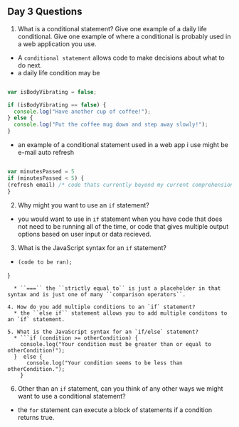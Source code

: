 ## Day 3 Questions

1. What is a conditional statement? Give one example of a daily life conditional. Give one example of where a conditional is probably used in a web application you use.
  * A ``conditional statement`` allows code to make decisions about what to do next.
  * a daily life condition may be
  ```javascript

  var isBodyVibrating = false;

  if (isBodyVibrating == false) {
    console.log("Have another cup of coffee!");
  } else {
    console.log("Put the coffee mug down and step away slowly!");
  }

  ```
  * an example of a conditional statement used in a web app i use might be e-mail auto refresh
  ```javascript

var minutesPassed = 5
if (minutesPassed < 5) {
(refresh email) /* code thats currently beyond my current comprehension */
}
```

2. Why might you want to use an `if` statement?
  * you would want to use in `if` statement when you have code that does not need to be running all of the time, or code that gives multiple output options based on user input or data recieved.

3. What is the JavaScript syntax for an `if` statement?
 * ```if (condition === otherCondition) {
   (code to be ran);
 }
```
  * ``===`` the ``strictly equal to`` is just a placeholder in that syntax and is just one of many ``comparison operators``.

4. How do you add multiple conditions to an `if` statement?
  * the ``else if`` statement allows you to add multiple conditons to an `if` statement.

5. What is the JavaScript syntax for an `if/else` statement?
  * ```if (condition >= otherCondition) {
    console.log("Your condition must be greater than or equal to otherCondition!");
  }  else {
      console.log("Your condition seems to be less than otherCondition.");
    }
  ```

6. Other than an `if` statement, can you think of any other ways we might want to use a conditional statement?
  * the `for` statement can execute a block of statements if a condition returns true. 
